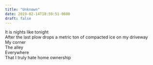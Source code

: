 ```yaml
---
title: "Unknown"
date: 2019-02-14T18:59:51-0600
draft: false
---
```


It is nights like tonight  
After the last plow drops a metric ton of compacted ice on my driveway  
My corner  
The alley  
Everywhere  
That I truly hate home ownership  
